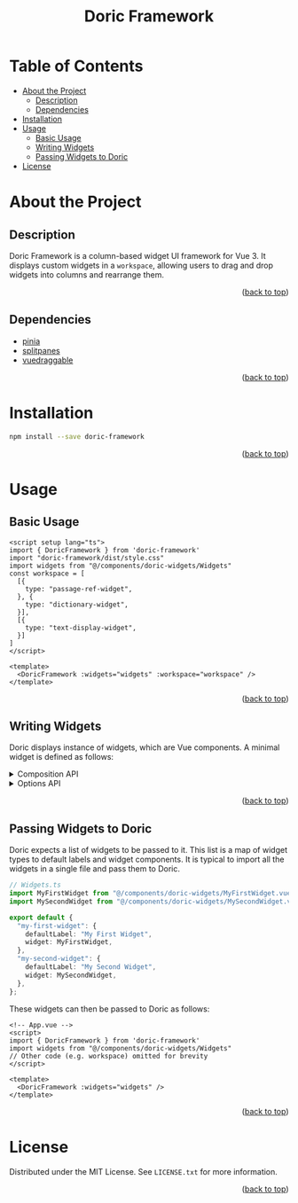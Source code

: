 <a name="doric-framework-readme-top"></a>
<header><h1 align="center">Doric Framework</h1></header>

<!-- TABLE OF CONTENTS -->
# Table of Contents

- [About the Project](#about-the-project)
    - [Description](#description)
    - [Dependencies](#dependencies)
- [Installation](#installation)
- [Usage](#usage)
    - [Basic Usage](#basic-usage)
    - [Writing Widgets](#writing-widgets)
    - [Passing Widgets to Doric](#passing-widgets-to-doric)
- [License](#license)

# About the Project

## Description

Doric Framework is a column-based widget UI framework for Vue 3. It displays custom widgets in a `workspace`, allowing users to drag and drop widgets into columns and rearrange them.

<p align="right">(<a href="#doric-framework-readme-top">back to top</a>)</p>


## Dependencies

- [pinia](https://pinia.esm.dev/)
- [splitpanes](https://github.com/antoniandre/splitpanes)
- [vuedraggable](https://github.com/SortableJS/vue.draggable.next/)

<p align="right">(<a href="#doric-framework-readme-top">back to top</a>)</p>


# Installation

```sh
npm install --save doric-framework
```

<p align="right">(<a href="#doric-framework-readme-top">back to top</a>)</p>


<!-- USAGE EXAMPLES -->
# Usage

## Basic Usage

```vue
<script setup lang="ts">
import { DoricFramework } from 'doric-framework'
import "doric-framework/dist/style.css"
import widgets from "@/components/doric-widgets/Widgets"
const workspace = [
  [{
    type: "passage-ref-widget",
  }, {
    type: "dictionary-widget",
  }],
  [{
    type: "text-display-widget",
  }]
]
</script>

<template>
  <DoricFramework :widgets="widgets" :workspace="workspace" />
</template>
```

<p align="right">(<a href="#doric-framework-readme-top">back to top</a>)</p>


## Writing Widgets

Doric displays instance of widgets, which are Vue components. A minimal widget is defined as follows:

<details>
<summary>Composition API</summary>

```vue
<script setup>
const props = defineProps({
  useDoricOutput: Function,
  useDoricInput: Function,
})
const setOsisRef = props.useDoricOutput("osisRef");
const osisRef = props.useDoricInput("osisRef");
</script>

<template>
  <div>
    <input type="text" v-model="osisRef.value" />
    <button @click="setOsisRef(osisRef)">Set osisRef</button>
  </div>
</template>
```

</details>

<details>
<summary>Options API</summary>

```vue
<template>
  <div>
    <input type="text" v-model="osisRef.value" />
    <button @click="setOsisRef(osisRef)">Set osisRef</button>
  </div>
</template>
  
<script>
export default {
    props: ['useDoricOutput', 'useDoricInput'],
    data() {
        return {
            osisRef: this.useDoricInput("osisRef");
        }
    },
    created() {
        // Define input methods
        this.setOsisRef = this.useDoricOutput("osisRef");
    },
}
</script>  
```

</details>

<p align="right">(<a href="#doric-framework-readme-top">back to top</a>)</p>


## Passing Widgets to Doric

Doric expects a list of widgets to be passed to it. This list is a map of widget types to default labels and widget components. It is typical to import all the widgets in a single file and pass them to Doric.

```ts
// Widgets.ts
import MyFirstWidget from "@/components/doric-widgets/MyFirstWidget.vue";
import MySecondWidget from "@/components/doric-widgets/MySecondWidget.vue";

export default {
  "my-first-widget": { 
    defaultLabel: "My First Widget",
    widget: MyFirstWidget,
  },
  "my-second-widget": { 
    defaultLabel: "My Second Widget",
    widget: MySecondWidget,
  },
};
```

These widgets can then be passed to Doric as follows:

```vue
<!-- App.vue -->
<script> 
import { DoricFramework } from 'doric-framework'
import widgets from "@/components/doric-widgets/Widgets"
// Other code (e.g. workspace) omitted for brevity
</script>

<template>
  <DoricFramework :widgets="widgets" />
</template>
```

<p align="right">(<a href="#doric-framework-readme-top">back to top</a>)</p>


# License

Distributed under the MIT License. See `LICENSE.txt` for more information.

<p align="right">(<a href="#doric-framework-readme-top">back to top</a>)</p>
